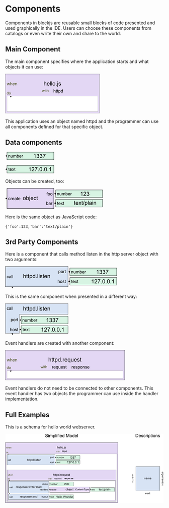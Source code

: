 Components
==========

Components in blockjs are reusable small blocks of code presented and used 
graphically in the IDE. Users can choose these components from catalogs or 
even write their own and share to the world.

Main Component
--------------

The main component specifies where the application starts and what objects it can use:

![Main component for an application](https://github.com/jheusala/blockjs/raw/master/doc/draft/components/main.png)

This application uses an object named httpd and the programmer can use all 
components defined for that specific object.

Data components
---------------

![Number Component](https://github.com/jheusala/blockjs/raw/master/doc/draft/components/number.png)

![Text Component](https://github.com/jheusala/blockjs/raw/master/doc/draft/components/text.png)

Objects can be created, too:

![Component to create an object](https://github.com/jheusala/blockjs/raw/master/doc/draft/components/create-full-object.png)

Here is the same object as JavaScript code:

    {'foo':123,'bar':'text/plain'}

3rd Party Components
--------------------

Here is a component that calls method listen in the http server object with two arguments:

![Component to call method](https://github.com/jheusala/blockjs/raw/master/doc/draft/components/full-call-httpd-listen.png)

This is the same component when presented in a different way:

![Component to call method](https://github.com/jheusala/blockjs/raw/master/doc/draft/components/full-call-httpd-listen-2.png)

Event handlers are created with another component:

![Component to handle event](https://github.com/jheusala/blockjs/raw/master/doc/draft/components/httpd-request-event.png)

Event handlers do not need to be connected to other components. This event 
handler has two objects the programmer can use inside the handler 
implementation.

Full Examples
-------------

This is a schema for hello world webserver.

![Hello World webserver using Simplified Model](https://github.com/jheusala/blockjs/raw/master/doc/draft/simplified.png)
